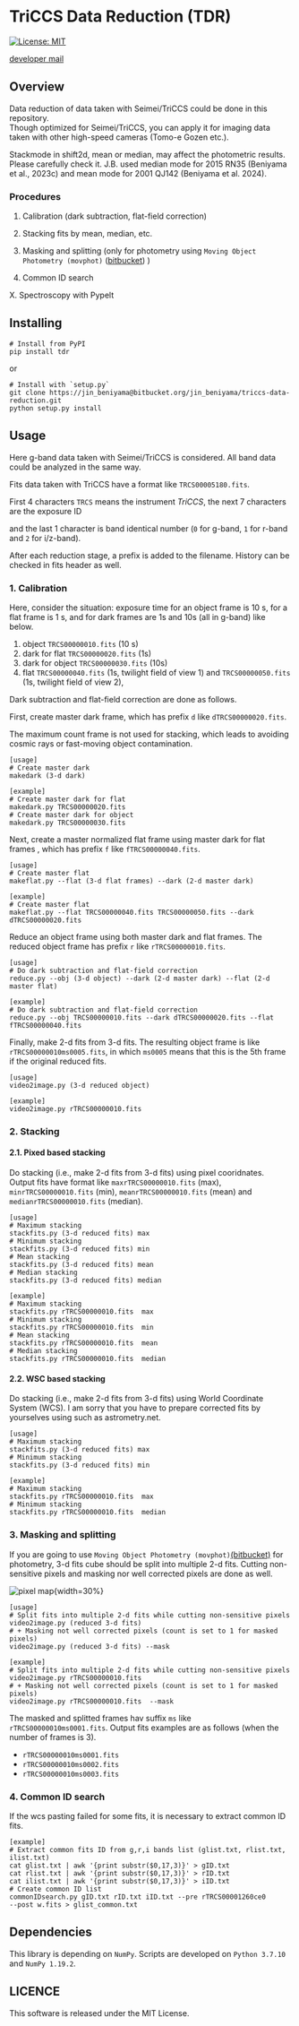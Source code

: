 # TriCCS Data Reduction (TDR)
[![License: MIT](https://img.shields.io/badge/License-MIT-yellow.svg)](https://opensource.org/licenses/MIT)

[developer mail](<mailto:beniyama@ioa.s.u-tokyo.ac.jp>)


## Overview
Data reduction of data taken with Seimei/TriCCS could be done in this repository.  
Though optimized for Seimei/TriCCS, 
you can apply it for imaging data taken with other high-speed cameras
(Tomo-e Gozen etc.).


Stackmode in shift2d, mean or median, may affect the photometric results. Please carefully check it.
J.B. used median mode for 2015 RN35 (Beniyama et al., 2023c) 
and mean mode for 2001 QJ142 (Beniyama et al. 2024).

### Procedures
1. Calibration (dark subtraction, flat-field correction)

2. Stacking fits by mean, median, etc.

3. Masking and splitting
(only for photometry using `Moving Object Photometry (movphot)` ([bitbucket](https://bitbucket.org/jin_beniyama/movphot/src/master/)) )

4. Common ID search

X. Spectroscopy with Pypelt


## Installing
```
# Install from PyPI
pip install tdr
```
or
```
# Install with `setup.py`
git clone https://jin_beniyama@bitbucket.org/jin_beniyama/triccs-data-reduction.git
python setup.py install
```


## Usage
Here g-band data taken with Seimei/TriCCS is considered.
All band data could be analyzed in the same way.

Fits data taken with TriCCS have a format like `TRCS00005180.fits`.

First 4 characters `TRCS` means the instrument *TriCCS*,
the next 7 characters are the exposure ID 

and the last 1 character is band identical number 
(`0` for g-band, `1` for r-band and `2` for i/z-band).

After each reduction stage, a prefix is added to the filename.
History can be checked in fits header as well.


### 1. Calibration
Here, consider the situation:
exposure time for an object frame is 10 s,
for a flat frame is 1 s,
and for dark frames are 1s and 10s (all in g-band) 
like below.

1. object `TRCS00000010.fits` (10 s)
2. dark for flat `TRCS00000020.fits` (1s)
3. dark for object `TRCS00000030.fits` (10s)
4. flat `TRCS00000040.fits` (1s, twilight field of view 1) 
and `TRCS00000050.fits` (1s, twilight field of view 2), 

Dark subtraction and flat-field correction are done as follows.


First, create master dark frame, which has prefix `d` like `dTRCS00000020.fits`.

The maximum count frame is not used for stacking,
which leads to avoiding cosmic rays or fast-moving object contamination.
```
[usage]
# Create master dark
makedark (3-d dark)

[example]
# Create master dark for flat
makedark.py TRCS00000020.fits
# Create master dark for object
makedark.py TRCS00000030.fits
```

Next, create a master normalized flat frame using master dark for flat frames
, which has prefix `f` like `fTRCS00000040.fits`.

```
[usage]
# Create master flat
makeflat.py --flat (3-d flat frames) --dark (2-d master dark)

[example]
# Create master flat
makeflat.py --flat TRCS00000040.fits TRCS00000050.fits --dark dTRCS00000020.fits
```

Reduce an object frame using both master dark and flat frames. 
The reduced object frame has prefix `r` like `rTRCS00000010.fits`.

```
[usage]
# Do dark subtraction and flat-field correction
reduce.py --obj (3-d object) --dark (2-d master dark) --flat (2-d master flat)

[example]
# Do dark subtraction and flat-field correction
reduce.py --obj TRCS00000010.fits --dark dTRCS00000020.fits --flat fTRCS00000040.fits
```

Finally, make 2-d fits from 3-d fits.
The resulting object frame is like `rTRCS00000010ms0005.fits`, in which 
`ms0005` means that this is the 5th frame if the original reduced fits.

```
[usage]
video2image.py (3-d reduced object)

[example]
video2image.py rTRCS00000010.fits
```


### 2. Stacking
#### 2.1. Pixed based stacking
Do stacking (i.e., make 2-d fits from 3-d fits) using pixel cooridnates.
Output fits have format like 
`maxrTRCS00000010.fits` (max),
`minrTRCS00000010.fits` (min),
`meanrTRCS00000010.fits` (mean) and
`medianrTRCS00000010.fits` (median).

```
[usage]
# Maximum stacking
stackfits.py (3-d reduced fits) max
# Minimum stacking
stackfits.py (3-d reduced fits) min
# Mean stacking
stackfits.py (3-d reduced fits) mean
# Median stacking
stackfits.py (3-d reduced fits) median

[example]
# Maximum stacking
stackfits.py rTRCS00000010.fits  max
# Minimum stacking
stackfits.py rTRCS00000010.fits  min
# Mean stacking
stackfits.py rTRCS00000010.fits  mean
# Median stacking
stackfits.py rTRCS00000010.fits  median
```

#### 2.2. WSC based stacking
Do stacking (i.e., make 2-d fits from 3-d fits) using World Coordinate System (WCS).
I am sorry that you have to prepare corrected fits by yourselves using such as astrometry.net.

```
[usage]
# Maximum stacking
stackfits.py (3-d reduced fits) max
# Minimum stacking
stackfits.py (3-d reduced fits) min

[example]
# Maximum stacking
stackfits.py rTRCS00000010.fits  max
# Minimum stacking
stackfits.py rTRCS00000010.fits  median
```


### 3. Masking and splitting
If you are going to use `Moving Object Photometry (movphot)`[(bitbucket)](https://bitbucket.org/jin_beniyama/movphot/src/master/) for photometry,
3-d fits cube should be split into multiple 2-d fits.
Cutting non-sensitive pixels and masking nor well corrected pixels are done
as well.

![pixel map](/TriCCS_pixel_map_20210817.jpg){width=30%}

```
[usage]
# Split fits into multiple 2-d fits while cutting non-sensitive pixels
video2image.py (reduced 3-d fits)
# + Masking not well corrected pixels (count is set to 1 for masked pixels)
video2image.py (reduced 3-d fits) --mask

[example]
# Split fits into multiple 2-d fits while cutting non-sensitive pixels
video2image.py rTRCS00000010.fits 
# + Masking not well corrected pixels (count is set to 1 for masked pixels)
video2image.py rTRCS00000010.fits  --mask
```
The masked and splitted frames hav suffix `ms` like `rTRCS00000010ms0001.fits`.
Output fits examples are as follows (when the number of frames is 3).

- `rTRCS00000010ms0001.fits`
- `rTRCS00000010ms0002.fits`
- `rTRCS00000010ms0003.fits`


### 4. Common ID search
If the wcs pasting failed for some fits,
it is necessary to extract common ID fits.


```
[example]
# Extract common fits ID from g,r,i bands list (glist.txt, rlist.txt, ilist.txt)
cat glist.txt | awk '{print substr($0,17,3)}' > gID.txt
cat rlist.txt | awk '{print substr($0,17,3)}' > rID.txt
cat ilist.txt | awk '{print substr($0,17,3)}' > iID.txt
# Create common ID list 
commonIDsearch.py gID.txt rID.txt iID.txt --pre rTRCS00001260ce0 
--post w.fits > glist_common.txt
```

## Dependencies
This library is depending on `NumPy`.
Scripts are developed on `Python 3.7.10` and `NumPy 1.19.2`.


## LICENCE
This software is released under the MIT License.
